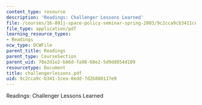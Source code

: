 ```yaml
---
content_type: resource
description: 'Readings: Challenger Lessons Learned'
file: /courses/16-891j-space-policy-seminar-spring-2003/9c2cca9cb3411cea8edd7d2b880117e9_challengerlessons.pdf
file_type: application/pdf
learning_resource_types:
- Readings
ocw_type: OCWFile
parent_title: Readings
parent_type: CourseSection
parent_uid: 78e2d1e2-b86d-fa98-68e2-5d9dd854d109
resourcetype: Document
title: challengerlessons.pdf
uid: 9c2cca9c-b341-1cea-8edd-7d2b880117e9
---
```

Readings: Challenger Lessons Learned

